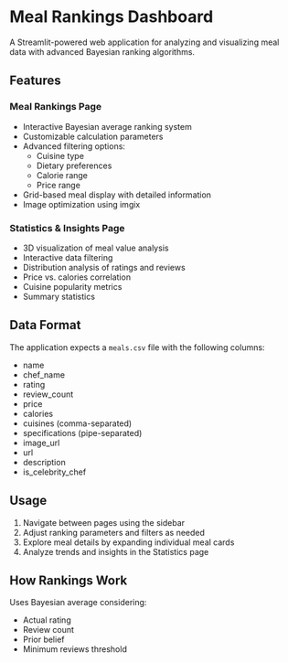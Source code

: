 # Meal Rankings Dashboard

A Streamlit-powered web application for analyzing and visualizing meal data with advanced Bayesian ranking algorithms.

## Features

### Meal Rankings Page
- Interactive Bayesian average ranking system
- Customizable calculation parameters
- Advanced filtering options:
  - Cuisine type
  - Dietary preferences
  - Calorie range
  - Price range
- Grid-based meal display with detailed information
- Image optimization using imgix

### Statistics & Insights Page
- 3D visualization of meal value analysis
- Interactive data filtering
- Distribution analysis of ratings and reviews
- Price vs. calories correlation
- Cuisine popularity metrics
- Summary statistics

## Data Format

The application expects a `meals.csv` file with the following columns:
- name
- chef_name
- rating
- review_count
- price
- calories
- cuisines (comma-separated)
- specifications (pipe-separated)
- image_url
- url
- description
- is_celebrity_chef

##  Usage

1. Navigate between pages using the sidebar
2. Adjust ranking parameters and filters as needed
3. Explore meal details by expanding individual meal cards
4. Analyze trends and insights in the Statistics page

##  How Rankings Work

Uses Bayesian average considering:
- Actual rating
- Review count
- Prior belief
- Minimum reviews threshold